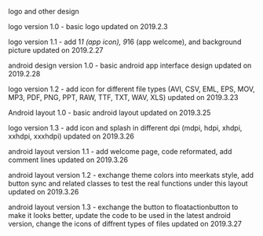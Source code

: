 logo and other design
<for Meerkats>

logo version 1.0 - basic logo
updated on 2019.2.3

logo version 1.1 - add 1*1 (app icon), 9*16 (app welcome), and background picture
updated on 2019.2.27

android design version 1.0 - basic android app interface design
updated on 2019.2.28

logo version 1.2 - add icon for different file types (AVI, CSV, EML, EPS, MOV, MP3, PDF, PNG, PPT, RAW, TTF, TXT, WAV, XLS)
updated on 2019.3.23

Android layout 1.0 - basic android layout
updated on 2019.3.25

logo version 1.3 - add icon and splash in different dpi (mdpi, hdpi, xhdpi, xxhdpi, xxxhdpi)
updated on 2019.3.26

android layout version 1.1 - add welcome page, code reformated, add comment lines
updated on 2019.3.26

android layout version 1.2 - exchange theme colors into meerkats style, add button sync and related classes to test the real functions under this layout
updated on 2019.3.26

android layout version 1.3 - exchange the button to floatactionbutton to make it looks better, update the code to be used in the latest android version, change the icons of diffrent types of files
updated on 2019.3.27
